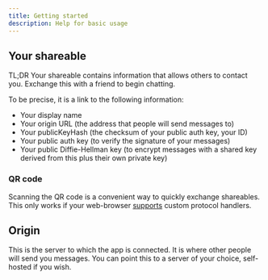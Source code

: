 ```yaml
---
title: Getting started
description: Help for basic usage
---
```

## Your shareable
TL;DR Your shareable contains information that allows others to contact you. Exchange this with a friend to begin chatting.

To be precise, it is a link to the following information:
- Your display name
- Your origin URL (the address that people will send messages to)
- Your publicKeyHash (the checksum of your public auth key, your ID)
- Your public auth key (to verify the signature of your messages)
- Your public Diffie-Hellman key (to encrypt messages with a shared key derived from this plus their own private key)

### QR code
Scanning the QR code is a convenient way to quickly exchange shareables. This only works if your web-browser [supports](https://caniuse.com/registerprotocolhandler) custom protocol handlers.


## Origin
This is the server to which the app is connected. It is where other people will send you messages. You can point this to a server of your choice, self-hosted if you wish.
